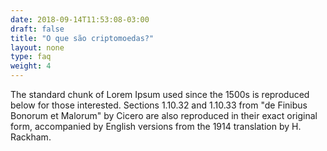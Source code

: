 ```yaml
---
date: 2018-09-14T11:53:08-03:00
draft: false
title: "O que são criptomoedas?"
layout: none
type: faq
weight: 4
---
```

The standard chunk of Lorem Ipsum used since the 1500s is reproduced below for those interested. Sections 1.10.32 and 1.10.33 from "de Finibus Bonorum et Malorum" by Cicero are also reproduced in their exact original form, accompanied by English versions from the 1914 translation by H. Rackham.
